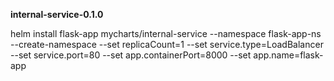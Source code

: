 **internal-service-0.1.0**

helm install flask-app mycharts/internal-service
--namespace flask-app-ns
--create-namespace
--set replicaCount=1
--set service.type=LoadBalancer
--set service.port=80
--set app.containerPort=8000
--set app.name=flask-app

